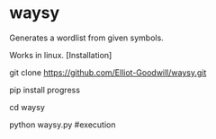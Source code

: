 # waysy
Generates a wordlist from given symbols.

Works in linux.
[Installation]

git clone https://github.com/Elliot-Goodwill/waysy.git

pip install progress

cd waysy

python waysy.py #execution


